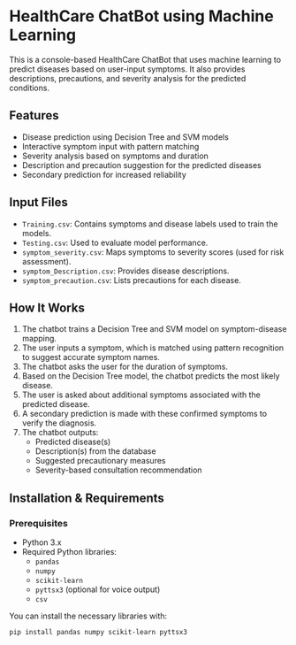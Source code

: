 # HealthCare ChatBot using Machine Learning

This is a console-based HealthCare ChatBot that uses machine learning to predict diseases based on user-input symptoms. It also provides descriptions, precautions, and severity analysis for the predicted conditions.

## Features

- Disease prediction using Decision Tree and SVM models
- Interactive symptom input with pattern matching
- Severity analysis based on symptoms and duration
- Description and precaution suggestion for the predicted diseases
- Secondary prediction for increased reliability



## Input Files

- `Training.csv`: Contains symptoms and disease labels used to train the models.
- `Testing.csv`: Used to evaluate model performance.
- `symptom_severity.csv`: Maps symptoms to severity scores (used for risk assessment).
- `symptom_Description.csv`: Provides disease descriptions.
- `symptom_precaution.csv`: Lists precautions for each disease.

## How It Works

1. The chatbot trains a Decision Tree and SVM model on symptom-disease mapping.
2. The user inputs a symptom, which is matched using pattern recognition to suggest accurate symptom names.
3. The chatbot asks the user for the duration of symptoms.
4. Based on the Decision Tree model, the chatbot predicts the most likely disease.
5. The user is asked about additional symptoms associated with the predicted disease.
6. A secondary prediction is made with these confirmed symptoms to verify the diagnosis.
7. The chatbot outputs:
   - Predicted disease(s)
   - Description(s) from the database
   - Suggested precautionary measures
   - Severity-based consultation recommendation

## Installation & Requirements

### Prerequisites

- Python 3.x
- Required Python libraries:
  - `pandas`
  - `numpy`
  - `scikit-learn`
  - `pyttsx3` (optional for voice output)
  - `csv`

You can install the necessary libraries with:

```bash
pip install pandas numpy scikit-learn pyttsx3
